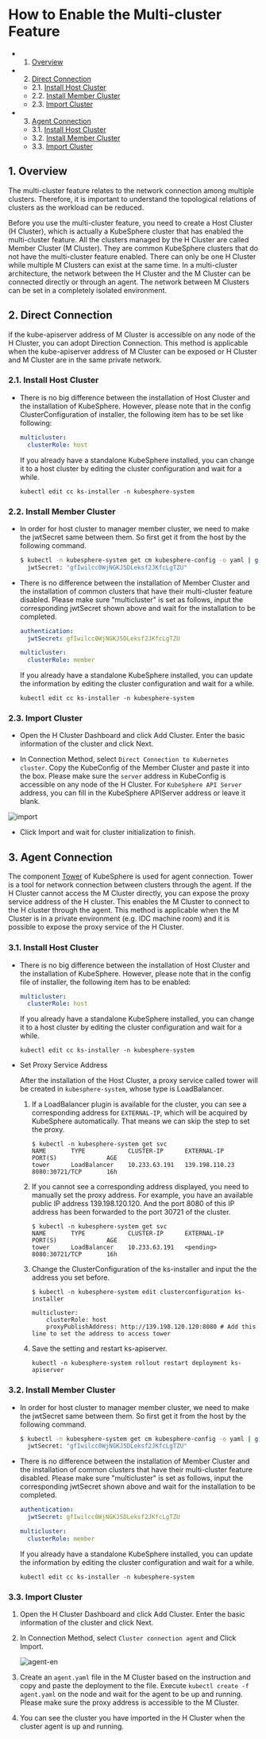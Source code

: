# How to Enable the Multi-cluster Feature

<!-- vscode-markdown-toc -->

* 1. [Overview](#Intro)
* 2. [Direct Connection](#direct)
  * 2.1. [Install Host Cluster](#HostCluster)
  * 2.2. [Install Member Cluster](#MemberCluster)
  * 2.3. [Import Cluster](#AddCluster)
* 3. [Agent Connection](#agent)
  * 3.1. [Install Host Cluster](#HostCluster-Agent)
  * 3.2. [Install Member Cluster](#MemberCluster-Agent)
  * 3.3. [Import Cluster](#AddCluster-Agent)

<!-- vscode-markdown-toc-config
	numbering=true
	autoSave=true
	/vscode-markdown-toc-config -->
<!-- /vscode-markdown-toc -->

## 1. <a name='Intro'></a>Overview

The multi-cluster feature relates to the network connection among multiple clusters. Therefore, it is important to understand the topological relations of clusters as the workload can be reduced.

Before you use the multi-cluster feature, you need to create a Host Cluster (H Cluster), which is actually a KubeSphere cluster that has enabled the multi-cluster feature. All the clusters managed by the H Cluster are called Member Cluster (M Cluster). They are common KubeSphere clusters that do not have the multi-cluster feature enabled. There can only be one H Cluster while multiple M Clusters can exist at the same time. In a multi-cluster architecture, the network between the H Cluster and the M Cluster can be connected directly or through an agent. The network between M Clusters can be set in a completely isolated environment.

## 2. <a name='direct'></a>Direct Connection

if the kube-apiserver address of M Cluster is accessible on any node of the H Cluster, you can adopt Direction Connection. This method is applicable when the kube-apiserver address of M Cluster can be exposed or H Cluster and M Cluster are in the same private network.

### 2.1. <a name='HostCluster'></a>Install Host Cluster

* There is no big difference between the installation of Host Cluster and the installation of KubeSphere. However, please note that in the config ClusterConfiguration of installer, the following item has to be set like following:

    ```yaml
    multicluster:
      clusterRole: host
    ```

  If you already have a standalone KubeSphere installed, you can change it to a host cluster by editing the cluster configuration and wait for a while.

    ```shell
    kubectl edit cc ks-installer -n kubesphere-system
    ```

### 2.2. <a name='MemberCluster'></a>Install Member Cluster

* In order for host cluster to manager member cluster, we need to make the jwtSecret same between them. So first get it from the host by the following command.

    ```bash
    $ kubectl -n kubesphere-system get cm kubesphere-config -o yaml | grep -v "apiVersion" | grep jwtSecret
      jwtSecret: "gfIwilcc0WjNGKJ5DLeksf2JKfcLgTZU"
    ```

* There is no difference between the installation of Member Cluster and the installation of common clusters that have their multi-cluster feature disabled. Please make sure "multicluster" is set as follows, input the corresponding jwtSecret shown above and wait for the installation to be completed.

    ```yaml
    authentication:
      jwtSecret: gfIwilcc0WjNGKJ5DLeksf2JKfcLgTZU

    multicluster:
      clusterRole: member
    ```

  If you already have a standalone KubeSphere installed, you can update the information by editing the cluster configuration and wait for a while.

    ```shell
    kubectl edit cc ks-installer -n kubesphere-system
    ```

### 2.3. <a name='AddCluster'></a>Import Cluster

* Open the H Cluster Dashboard and click Add Cluster. Enter the basic information of the cluster and click Next.

* In Connection Method, select `Direct Connection to Kubernetes cluster`. Copy the KubeConfig of the Member Cluster and paste it into the box. Please make sure the `server` address in KubeConfig is accessible on any node of the H Cluster. For `KubeSphere API Server` address, you can fill in the KubeSphere APIServer address or leave it blank.

![import](./direct_import_en.png)

* Click Import and wait for cluster initialization to finish.

## 3. <a name='agent'></a>Agent Connection

The component [Tower](https://github.com/kubesphere/tower) of KubeSphere is used for agent connection. Tower is a tool for network connection between clusters through the agent. If the H Cluster cannot access the M Cluster directly, you can expose the proxy service address of the H cluster. This enables the M Cluster to connect to the H cluster through the agent. This method is applicable when the M Cluster is in a private environment (e.g. IDC machine room) and it is possible to expose the proxy service of the H Cluster.

### 3.1. <a name='HostCluster-Agent'></a>Install Host Cluster

* There is no big difference between the installation of Host Cluster and the installation of KubeSphere. However, please note that in the config file of installer, the following item has to be enabled:

    ```yaml
    multicluster:
      clusterRole: host
    ```

  If you already have a standalone KubeSphere installed, you can change it to a host cluster by editing the cluster configuration and wait for a while.

    ```shell
    kubectl edit cc ks-installer -n kubesphere-system
    ```

* Set Proxy Service Address

  After the installation of the Host Cluster, a proxy service called tower will be created in `kubesphere-system`, whose type is LoadBalancer.

  1. If a LoadBalancer plugin is available for the cluster, you can see a corresponding address for `EXTERNAL-IP`, which will be acquired by KubeSphere automatically. That means we can skip the step to set the proxy. 

        ```shell
        $ kubectl -n kubesphere-system get svc
        NAME       TYPE            CLUSTER-IP      EXTERNAL-IP     PORT(S)              AGE
        tower      LoadBalancer    10.233.63.191   139.198.110.23  8080:30721/TCP       16h
        ```

  2. If you cannot see a corresponding address displayed, you need to manually set the proxy address. For example, you have an available public IP address 139.198.120.120. And the port 8080 of this IP address has been forwarded to the port 30721 of the cluster.

        ```shell
        $ kubectl -n kubesphere-system get svc
        NAME       TYPE            CLUSTER-IP      EXTERNAL-IP     PORT(S)              AGE
        tower      LoadBalancer    10.233.63.191   <pending>  8080:30721/TCP       16h
        ```

  3. Change the ClusterConfiguration of the ks-installer and input the the address you set before.

        ```shell
        $ kubectl -n kubesphere-system edit clusterconfiguration ks-installer

        multicluster:
            clusterRole: host
            proxyPublishAddress: http://139.198.120.120:8080 # Add this line to set the address to access tower
        ```

  4. Save the setting and restart ks-apiserver.

        ```shell
        kubectl -n kubesphere-system rollout restart deployment ks-apiserver
        ```

### 3.2. <a name='MemberCluster-Agent'></a>Install Member Cluster

* In order for host cluster to manager member cluster, we need to make the jwtSecret same between them. So first get it from the host by the following command.

    ```bash
    $ kubectl -n kubesphere-system get cm kubesphere-config -o yaml | grep -v "apiVersion" | grep jwtSecret
      jwtSecret: "gfIwilcc0WjNGKJ5DLeksf2JKfcLgTZU"
    ```

* There is no difference between the installation of Member Cluster and the installation of common clusters that have their multi-cluster feature disabled. Please make sure "multicluster" is set as follows, input the corresponding jwtSecret shown above and wait for the installation to be completed.

    ```yaml
    authentication:
      jwtSecret: gfIwilcc0WjNGKJ5DLeksf2JKfcLgTZU

    multicluster:
      clusterRole: member
    ```

  If you already have a standalone KubeSphere installed, you can update the information by editing the cluster configuration and wait for a while.

    ```shell
    kubectl edit cc ks-installer -n kubesphere-system
    ```

### 3.3. <a name='AddCluster-Agent'></a>Import Cluster

1. Open the H Cluster Dashboard and click Add Cluster. Enter the basic information of the cluster and click Next.

2. In Connection Method, select `Cluster connection agent` and Click Import. 

   ![agent-en](./agent-en.png)

3. Create an `agent.yaml` file in the M Cluster based on the instruction and copy and paste the deployment to the file. Execute `kubectl create -f agent.yaml` on the node and wait for the agent to be up and running. Please make sure the proxy address is accessible to the M Cluster.

4. You can see the cluster you have imported in the H Cluster when the cluster agent is up and running.
